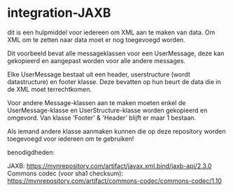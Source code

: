 # integration-JAXB

dit is een hulpmiddel voor iedereen om XML aan te maken van data. Om XML om te zetten naar data moet er nog toegevoegd worden.

Dit voorbeeld bevat alle messageklassen voor een UserMessage, deze kan gekopieerd en aangepast worden voor alle andere messages.

Elke UserMessage bestaat uit een header, userstructure (wordt datastructure) en footer klasse. Deze bevatten op hun beurt de data die in de XML moet terrechtkomen.

Voor andere Message-klassen aan te maken moeten enkel de UserMessage-klasse en UserStructure-klasse worden gekopieerd en omgevord. Van klasse 'Footer' & 'Header' blijft er maar 1 bestaan.

Als iemand andere klasse aanmaken kunnen die op deze repository worden toegevoegd voor iedereen om te gebruiken!

benodigdheden:  

JAXB: https://mvnrepository.com/artifact/javax.xml.bind/jaxb-api/2.3.0  
Commons codec (voor sha1 checksum): https://mvnrepository.com/artifact/commons-codec/commons-codec/1.10
